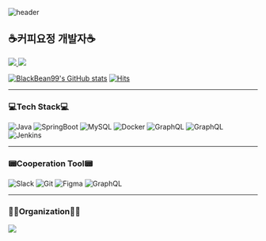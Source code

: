 ![header](https://capsule-render.vercel.app/api?type=slice&color=auto&height=300&section=header&text=BlackBean99%20&fontSize=90)


## ☕커피요정 개발자☕


<a href="https://silver-zinnia-0e0.notion.site/08a80cd51c8847b7b44a0846d1604b1d"><img src="https://img.shields.io/badge/Notion-E8E8E8?style=for-the-badge&logo=Notion&logoColor=000000&link=https://silver-zinnia-0e0.notion.site/08a80cd51c8847b7b44a0846d1604b1d"></a><a href = "https://www.instagram.com/god.s.h">
  <img src="https://img.shields.io/badge/Instagram-E4405F?style=for-the-badge&logo=Instagram&logoColor=white&link=https://www.instagram.com/god.s.h"/></a>

[![BlackBean99's GitHub stats](https://github-readme-stats.vercel.app/api?username=BlackBean99&show_icon=true&theme=github_dark)](https://github.com/anuraghazra/github-readme-stats)
[![Hits](https://hits.seeyoufarm.com/api/count/incr/badge.svg?url=https%3A%2F%2Fgithub.com%2FBlackBean99&count_bg=%234B8EEE&title_bg=%23000000&icon=github.svg&icon_color=%23FFFFFF&title=hits&edge_flat=false)](https://hits.seeyoufarm.com)


---
### 💻Tech Stack💻
![Java](https://img.shields.io/badge/Java-007396?style=flat-square&logo=Java&logoColor=white) ![SpringBoot](https://img.shields.io/badge/SpringBoot-색상?style=flat-square&logo=SpringBoot&logoColor=white) ![MySQL](https://img.shields.io/badge/MySQL-white?style=flat-square&logo=MySQL&logoColor=#4479A1) ![Docker](https://img.shields.io/badge/Docker-white?style=flat-square&logo=Docker&logoColor=#4479A1) ![GraphQL](https://img.shields.io/badge/GraphQL-000000?style=flat-square&logo=graphQL&logoColor=E10098) ![GraphQL](https://img.shields.io/badge/AWS-FF9900?style=flat-square&logo=AmazonAWS&logoColor=232F3E) ![Jenkins](https://img.shields.io/badge/Jenkins-FFFF64?style=flat-square&logo=Jenkins&logoColor=D24939)


---
### 📟Cooperation Tool📟
![Slack](https://img.shields.io/badge/Slack-4A154B?style=flat-square&logo=Slack&logoColor=0000) ![Git](https://img.shields.io/badge/GitHub-181717?style=flat-square&logo=gitHub&logoColor=0000) ![Figma](https://img.shields.io/badge/Figma-F24E1E?style=flat-square&logo=Figma&logoColor=000000) ![GraphQL](https://img.shields.io/badge/ZenHub-E10098?style=flat-square&logo=ZenHub&logoColor=E10098)


---
### 🧑‍💻Organization🧑‍💻

<a href = "https://econovation.kr/about">
<img src = "https://img.shields.io/badge/Econovation-003D7D?style=flat-square"></a>


